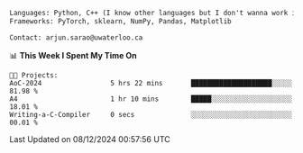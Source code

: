 ```txt
Languages: Python, C++ (I know other languages but I don't wanna work in em)
Frameworks: PyTorch, sklearn, NumPy, Pandas, Matplotlib

Contact: arjun.sarao@uwaterloo.ca
```

<!--START_SECTION:waka-->
📊 **This Week I Spent My Time On** 

```text
🐱‍💻 Projects: 
AoC-2024                 5 hrs 22 mins       ████████████████████░░░░░   81.98 % 
A4                       1 hr 10 mins        █████░░░░░░░░░░░░░░░░░░░░   18.01 % 
Writing-a-C-Compiler     0 secs              ░░░░░░░░░░░░░░░░░░░░░░░░░   00.01 % 
```


 Last Updated on 08/12/2024 00:57:56 UTC
<!--END_SECTION:waka-->
